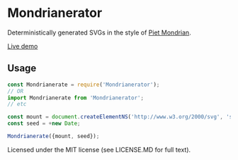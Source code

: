 # Mondrianerator

Deterministically generated SVGs in the style of [Piet Mondrian](https://en.wikipedia.org/wiki/Piet_Mondrian).

[Live demo](https://output.jsbin.com/nuyakad)

## Usage

```javascript
const Mondrianerate = require('Mondrianerator');
// OR
import Mondrianerate from 'Mondrianerator';
// etc

const mount = document.createElementNS('http://www.w3.org/2000/svg', 'svg');
const seed = +new Date;

Mondrianerate({mount, seed});
```

Licensed under the MIT license (see LICENSE.MD for full text).
